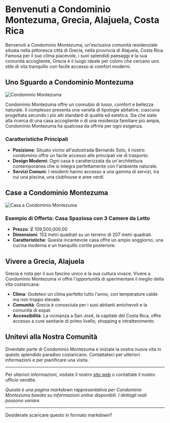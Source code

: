 # Benvenuti a Condominio Montezuma, Grecia, Alajuela, Costa Rica

Benvenuti a Condominio Montezuma, un'esclusiva comunità residenziale situata nella pittoresca città di Grecia, nella provincia di Alajuela, Costa Rica. Famosa per il suo clima piacevole, i suoi splendidi paesaggi e la sua comunità accogliente, Grecia è il luogo ideale per coloro che cercano uno stile di vita tranquillo con facile accesso ai comfort moderni.

## Uno Sguardo a Condominio Montezuma

![Condominio Montezuma](https://fusioninmobiliariacr.com/wp-content/uploads/2023/05/banner_condominio_montezuma.jpg)

Condominio Montezuma offre un connubio di lusso, comfort e bellezza naturale. Il complesso presenta una varietà di tipologie abitative, ciascuna progettata secondo i più alti standard di qualità ed estetica. Sia che siate alla ricerca di una casa accogliente o di una residenza familiare più ampia, Condominio Montezuma ha qualcosa da offrire per ogni esigenza.

### Caratteristiche Principali

- **Posizione**: Situato vicino all'autostrada Bernardo Soto, il nostro condominio offre un facile accesso alle principali vie di trasporto.
- **Design Moderni**: Ogni casa è caratterizzata da un'architettura contemporanea che si integra perfettamente con l'ambiente naturale.
- **Servizi Comuni**: I residenti hanno accesso a una gamma di servizi, tra cui una piscina, una clubhouse e aree verdi.

## Case a Condominio Montezuma

![Casa a Condominio Montezuma](https://fusioninmobiliariacr.com/wp-content/uploads/2019/11/banner_montezuma2.jpg)

### Esempio di Offerta: Casa Spaziosa con 3 Camere da Letto
- **Prezzo**: ₡ 109,500,000.00
- **Dimensioni**: 153 metri quadrati su un terreno di 207 metri quadrati.
- **Caratteristiche**: Questa incantevole casa offre un ampio soggiorno, una cucina moderna e un tranquillo cortile posteriore.

## Vivere a Grecia, Alajuela

Grecia è nota per il suo fascino unico e la sua cultura vivace. Vivere a Condominio Montezuma vi offre l'opportunità di sperimentare il meglio della vita costaricana:

- **Clima**: Godetevi un clima perfetto tutto l'anno, con temperature calde ma non troppo elevate.
- **Comunità**: Grecia è conosciuta per i suoi abitanti amichevoli e la comunità di expat.
- **Accessibilità**: La vicinanza a San José, la capitale del Costa Rica, offre accesso a cure sanitarie di primo livello, shopping e intrattenimento.

## Unitevi alla Nostra Comunità

Diventate parte di Condominio Montezuma e iniziate la vostra nuova vita in questo splendido paradiso costaricano. Contattateci per ulteriori informazioni e per pianificare una visita.

---

Per ulteriori informazioni, visitate il nostro [sito web](#) o contattate il nostro ufficio vendite.

*Questa è una pagina markdown rappresentativa per Condominio Montezuma basata su informazioni online disponibili. I dettagli reali possono variare.*

---

Desiderate scaricare questo in formato markdown?
